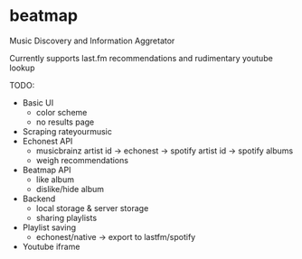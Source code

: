 # beatmap
Music Discovery and Information Aggretator

Currently supports last.fm recommendations and rudimentary youtube lookup

TODO:
* Basic UI
	- color scheme
	- no results page
* Scraping rateyourmusic
* Echonest API
	- musicbrainz artist id -> echonest -> spotify artist id -> spotify albums
	- weigh recommendations
* Beatmap API
	- like album
	- dislike/hide album
* Backend
	- local storage & server storage
	- sharing playlists 
* Playlist saving
	- echonest/native -> export to lastfm/spotify
* Youtube iframe

